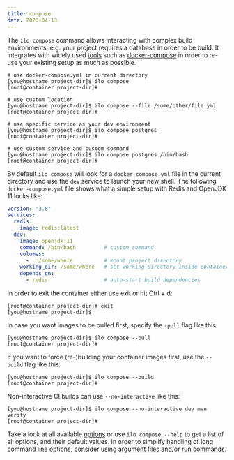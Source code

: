 ```yaml
---
title: compose
date: 2020-04-13
---
```


The `ilo compose` command allows interacting with complex build environments, e.g. your project requires a database in order to be build. It integrates with widely used [tools](./runtimes) such as [docker-compose](https://docs.docker.com/compose/) in order to re-use your existing setup as much as possible.

```shell script
# use docker-compose.yml in current directory
[you@hostname project-dir]$ ilo compose
[root@container project-dir]#

# use custom location
[you@hostname project-dir]$ ilo compose --file /some/other/file.yml
[root@container project-dir]#

# use specific service as your dev environment
[you@hostname project-dir]$ ilo compose postgres
[root@container project-dir]#

# use custom service and custom command
[you@hostname project-dir]$ ilo compose postgres /bin/bash
[root@container project-dir]#
```

By default `ilo compose` will look for a `docker-compose.yml` file in the current directory and use the `dev` service to launch your new shell. The following `docker-compose.yml` file shows what a simple setup with Redis and OpenJDK 11 looks like:

```yaml
version: "3.8"
services:
  redis:
    image: redis:latest
  dev:
    image: openjdk:11
    command: /bin/bash         # custom command
    volumes:
      - .:/some/where          # mount project directory
    working_dir: /some/where   # set working directory inside container
    depends_on:
      - redis                  # auto-start build dependencies
```

In order to exit the container either use exit or hit Ctrl + d:

```shell script
[root@container project-dir]# exit
[you@hostname project-dir]$
```

In case you want images to be pulled first, specify the `-pull` flag like this:

```shell script
[you@hostname project-dir]$ ilo compose --pull
[root@container project-dir]#
```

If you want to force (re-)building your container images first, use the `--build` flag like this:

```shell script
[you@hostname project-dir]$ ilo compose --build
[root@container project-dir]#
```

Non-interactive CI builds can use `--no-interactive` like this:

```shell script
[you@hostname project-dir]$ ilo compose --no-interactive dev mvn verify
[root@container project-dir]#
```

Take a look at all available [options](./options) or use `ilo compose --help` to get a list of all options, and their default values. In order to simplify handling of long command line options, consider using [argument files](../usage/argument-files) and/or [run commands](../usage/run-commands).
